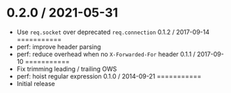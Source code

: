0.2.0 / 2021-05-31
===========
  * Use `req.socket` over deprecated `req.connection`
0.1.2 / 2017-09-14
===========
  * perf: improve header parsing
  * perf: reduce overhead when no `X-Forwarded-For` header
0.1.1 / 2017-09-10
===========
  * Fix trimming leading / trailing OWS
  * perf: hoist regular expression
0.1.0 / 2014-09-21
===========
  * Initial release
